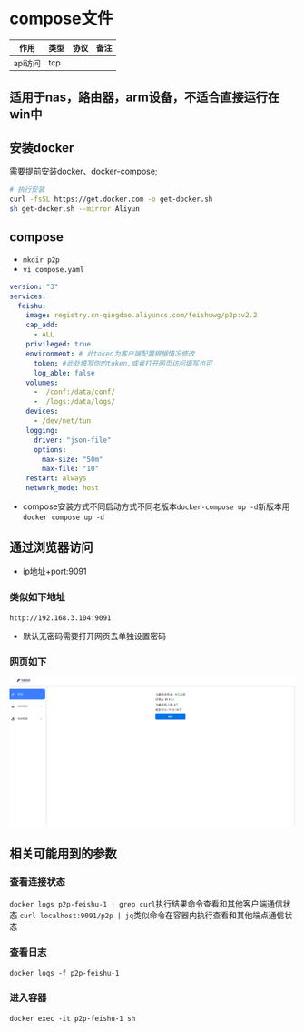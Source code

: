 

# compose文件

| 作用       | 类型 | 协议        | 备注                               |
| ---------- | ---- | ----------- | ---------------------------------- |
| api访问    | tcp  |        |                        |

## 适用于nas，路由器，arm设备，不适合直接运行在win中
## 安装docker 
需要提前安装docker、docker-compose;
```bash
# 执行安装
curl -fsSL https://get.docker.com -o get-docker.sh
sh get-docker.sh --mirror Aliyun
```
## compose
* `mkdir p2p`
* `vi compose.yaml`

```yaml
version: "3"
services:
  feishu:
    image: registry.cn-qingdao.aliyuncs.com/feishuwg/p2p:v2.2
    cap_add:
      - ALL
    privileged: true
    environment: # 此token为客户端配置根据情况修改
      token: #此处填写你的token,或者打开网页访问填写也可
      log_able: false
    volumes:
      - ./conf:/data/conf/
      - ./logs:/data/logs/
    devices:
      - /dev/net/tun
    logging:
      driver: "json-file"
      options:
        max-size: "50m"
        max-file: "10"
    restart: always
    network_mode: host
```
* compose安装方式不同启动方式不同老版本`docker-compose up -d`新版本用`docker compose up -d`
## 通过浏览器访问
* ip地址+port:9091  

### 类似如下地址
`http://192.168.3.104:9091`
* 默认无密码需要打开网页去单独设置密码
### 网页如下
![](images/2024-03-10-21-27-16.png)

## 相关可能用到的参数
### 查看连接状态
`docker logs p2p-feishu-1 | grep curl`执行结果命令查看和其他客户端通信状态
`curl localhost:9091/p2p | jq`类似命令在容器内执行查看和其他端点通信状态
### 查看日志
`docker logs -f p2p-feishu-1`
### 进入容器
`docker exec -it p2p-feishu-1 sh`